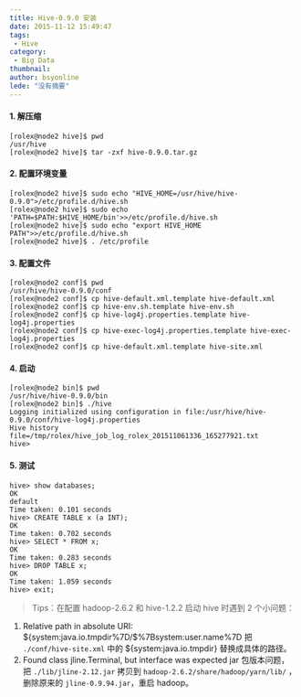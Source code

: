```yaml
---
title: Hive-0.9.0 安装
date: 2015-11-12 15:49:47
tags:
 - Hive
category: 
 - Big Data
thumbnail: 
author: bsyonline
lede: "没有摘要"
---
```



#### **1. 解压缩**
```
[rolex@node2 hive]$ pwd  
/usr/hive
[rolex@node2 hive]$ tar -zxf hive-0.9.0.tar.gz
```
#### **2. 配置环境变量**
```
[rolex@node2 hive]$ sudo echo "HIVE_HOME=/usr/hive/hive-0.9.0">/etc/profile.d/hive.sh
[rolex@node2 hive]$ sudo echo 'PATH=$PATH:$HIVE_HOME/bin'>>/etc/profile.d/hive.sh
[rolex@node2 hive]$ sudo echo "export HIVE_HOME PATH">>/etc/profile.d/hive.sh
[rolex@node2 hive]$ . /etc/profile
```
#### **3. 配置文件**
```
[rolex@node2 conf]$ pwd
/usr/hive/hive-0.9.0/conf
[rolex@node2 conf]$ cp hive-default.xml.template hive-default.xml
[rolex@node2 conf]$ cp hive-env.sh.template hive-env.sh
[rolex@node2 conf]$ cp hive-log4j.properties.template hive-log4j.properties
[rolex@node2 conf]$ cp hive-exec-log4j.properties.template hive-exec-log4j.properties
[rolex@node2 conf]$ cp hive-default.xml.template hive-site.xml
```
#### **4. 启动**
```
[rolex@node2 bin]$ pwd
/usr/hive/hive-0.9.0/bin
[rolex@node2 bin]$ ./hive
Logging initialized using configuration in file:/usr/hive/hive-0.9.0/conf/hive-log4j.properties
Hive history file=/tmp/rolex/hive_job_log_rolex_201511061336_165277921.txt
hive>
```
#### **5. 测试**
```
hive> show databases;
OK
default
Time taken: 0.101 seconds
hive> CREATE TABLE x (a INT);
OK
Time taken: 0.702 seconds
hive> SELECT * FROM x;
OK
Time taken: 0.283 seconds
hive> DROP TABLE x;
OK
Time taken: 1.059 seconds
hive> exit;
```


>Tips：在配置 hadoop-2.6.2 和 hive-1.2.2 启动 hive 时遇到 2 个小问题：
1.  Relative path in absolute URI: ${system:java.io.tmpdir%7D/$%7Bsystem:user.name%7D
把 ```./conf/hive-site.xml``` 中的 ${system:java.io.tmpdir} 替换成具体的路径。
2. Found class jline.Terminal, but interface was expected
jar 包版本问题，把 ```./lib/jline-2.12.jar``` 拷贝到 ```hadoop-2.6.2/share/hadoop/yarn/lib/``` ，删除原来的 ```jline-0.9.94.jar```，重启 hadoop。

